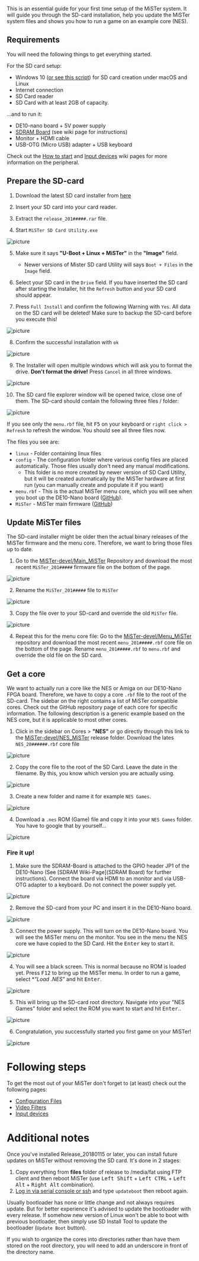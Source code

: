 This is an essential guide for your first time setup of the MiSTer system. It will guide you through the SD-card installation, help you update the MiSTer system files and shows you how to run a game on an example core (NES).

## Requirements
You will need the following things to get everything started.

For the SD card setup:
* Windows 10 ([or see this script](https://github.com/michaelshmitty/SD-Installer-macos_MiSTer)) for SD card creation under macOS and Linux
* Internet connection
* SD Card reader
* SD Card with at least 2GB of capacity.

...and to run it:
* DE10-nano board + 5V power supply
* [SDRAM Board](SDRAM-Board) (see wiki page for instructions)
* Monitor + HDMI cable
* USB-OTG (Micro USB) adapter + USB keyboard

Check out the [How to start](How-to-start-with-MiSTer) and [Input devices](Input-devices) wiki pages for more information on the peripheral.

## Prepare the SD-card

1. Download the latest SD card installer from [here](https://github.com/MiSTer-devel/SD-Installer-Win64_MiSTer)

2. Insert your SD card into your card reader.

3. Extract the `release_201#####.rar` file.

4. Start `MiSTer SD Card Utility.exe`

 ![picture](pictures/setup-windows_sd-card_installer_window.png)

5. Make sure it says **"U-Boot + Linux + MiSTer"** in the **"Image"** field.
   - Newer versions of Mister SD card Utility will says `Boot + Files` in the `Image` field.

6. Select your SD card in the `Drive` field. If you have inserted the SD card after starting the Installer, hit the  `Refresh` button and your SD card should appear.

7. Press `Full Install` and confirm the following Warning with `Yes`. All data on the SD card will be deleted! Make sure to backup the SD-card before you execute this!

 ![picture](pictures/setup-windows_sd-card_installer_warning.png)

8. Confirm the successful installation with `ok`

  ![picture](pictures/setup-windows_sd-card_installer_install_success.png)

9. The Installer will open multiple windows which will ask you to format the drive. **Don't format the drive!** Press `Cancel` in all three windows.

 ![picture](pictures/setup-windows_sd-card_installer_close_format.png)

10. The SD card file explorer window will be opened twice, close one of them. The SD-card should contain the following three files / folder:

 ![picture](pictures/setup-windows_sd-card_installer_sd-card_content.png)

 If you see only the `menu.rbf` file, hit <kbd>F5</kbd> on your keyboard or `right click > Refresh` to refresh the window. You should see all three files now.

 The files you see are:
 * `linux` - Folder containing linux files
 * `config` - The configuration folder where various config files are placed automatically. Those files usually don't need any manual modifications.
   - This folder is no more created by newer version of SD Card Utility, but it will be created automatically by the MiSTer hardware at first run (you can manually create and populate it if you want)
 * `menu.rbf` - This is the actual MiSTer menu core, which you will see when you boot up the DE10-Nano board  ([GitHub](https://github.com/MiSTer-devel/Menu_MiSTer/tree/master/releases)).
 * `MiSTer` - MiSTer main firmware ([GitHub](https://github.com/MiSTer-devel/Main_MiSTer/tree/master/releases))


## Update MiSTer files

The SD-card installer might be older then the actual binary releases of the MiSTer firmware and the menu core. Therefore, we want to bring those files up to date.

1. Go to the [MiSTer-devel/Main_MiSTer](https://github.com/MiSTer-devel/Main_MiSTer/tree/master/releases) Repository and download the most recent `MiSTer_201#####` firmware file on the bottom of the page.

 ![picture](pictures/setup-windows_mister-files-update_download-firmware.png)

2. Rename the `MiSTer_201#####` file to `MiSTer`

 ![picture](pictures/setup-windows_mister-files-update_rename-firmware.png)

3. Copy the file over to your SD-card and override the old `MiSTer` file.

 ![picture](pictures/setup-windows_mister-files-update_override.png)

4. Repeat this for the menu core file: Go to the [MiSTer-devel/Menu_MiSTer](https://github.com/MiSTer-devel/Menu_MiSTer/tree/master/releases) repository and download the most recent `menu_201#####.rbf` core file on the bottom of the page. Rename `menu_201#####.rbf` to `menu.rbf` and override the old file on the SD card.

## Get a core

We want to actually run a core like the NES or Amiga on our DE10-Nano FPGA board. Therefore, we have to copy a core `.rbf` file to the root of the SD-card. The sidebar on the right contains a list of MiSTer compatible cores. Check out the GitHub repository page of each core for specific information. The following description is a generic example based on the NES core, but it is applicable to most other cores.

1. Click in the sidebar on Cores > **"NES"** or go directly through this link to the [MiSTer-devel/NES_MiSTer](https://github.com/MiSTer-devel/NES_MiSTer/tree/master/releases) release folder. Download the lates `NES_20######.rbf` core file

 ![picture](pictures/setup-core_download-nes.png)

2. Copy the core file to the root of the SD Card. Leave the date in the filename. By this, you know which version you are actually using.

 ![picture](pictures/setup-core_copy-nes-to-sd.png)

3. Create a new folder and name it for example `NES Games`.

 ![picture](pictures/setup-core_create-folder.png)

4. Download a `.nes` ROM (Game) file and copy it into your `NES Games` folder. You have to google that by yourself...

 ![picture](pictures/setup-core_copy-rom-to-sd.png)

### Fire it up!

1. Make sure the SDRAM-Board is attached to the GPIO header JP1 of the DE10-Nano (See [SDRAM Wiki-Page](SDRAM Board) for further instructions). Connect the board via HDMI to an monitor and via USB-OTG adapter to a keyboard. Do not connect the power supply yet.

 ![picture](pictures/setup-fireup_connect-it.jpg)

2. Remove the SD-card from your PC and insert it in the DE10-Nano board.

 ![picture](pictures/setup-fireup_insert-sd.jpg)

3. Connect the power supply. This will turn on the DE10-Nano board. You will see the MiSTer menu on the monitor. You see in the menu the NES core we have copied to the SD Card. Hit the <kbd>Enter</kbd> key to start it.

 ![picture](pictures/setup-fireup_mister-menu.jpg)

4. You will see a black screen. This is normal because no ROM is loaded yet. Press <kbd>F12</kbd> to bring up the MiSTer menu. In order to run a game, select **"Load *.NES"** and hit <kbd>Enter</kbd>.

 ![picture](pictures/setup-fireup_nes-main-menu.jpg)

5. This will bring up the SD-card root directory. Navigate into your "NES Games" folder and select the ROM you want to start and hit <kbd>Enter</kbd>..

 ![picture](pictures/setup-fireup_nes-select-rom.jpg)

6. Congratulation, you successfully started you first game on your MiSTer!

 ![picture](pictures/setup-fireup_nes-rom-running.jpg)

# Following steps

To get the most out of your MiSTer don't forget to (at least) check out the following pages:
- [Configuration Files](Configuration-Files)
- [Video Filters](https://github.com/MiSTer-devel/Main_MiSTer/wiki/HDMI-Scaler-Custom-Filter-Coefficients)
- [Input devices](Input-devices)

# Additional notes
Once you've installed Release_20180115 or later, you can install future updates on MiSTer without removing the SD card. It's done in 2 stages:
1) Copy everything from **files** folder of release to /media/fat using FTP client and then reboot MiSTer (use <kbd>Left Shift</kbd> + <kbd>Left CTRL</kbd> + <kbd>Left Alt</kbd> + <kbd>Right Alt</kbd> combination).
2) [Log in via serial console or ssh](Network-access) and type `updateboot` then reboot again.

Usually bootloader has none or little change and not always requires update. But for better experience it's advised to update the bootloader with every release. If somehow new version of Linux won't be able to boot with previous bootloader, then simply use SD Install Tool to update the bootloader (`Update Boot` button).

If you wish to organize the cores into directories rather than have them stored on the root directory, you will need to add an underscore in front of the directory name.